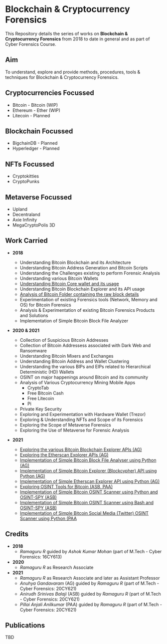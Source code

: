 # Blockchain & Cryptocurrency Forensics

This Repository details the series of works on **Blockchain & Cryptocurrency Forensics** from 2018 to date in general and as part of Cyber Forensics Course.

## Aim 

To understand, explore and provide methods, procedures, tools & techniques for Blockchain & Cryptocurrency Forensics.

## Cryptocurrencies Focussed

  - Bitcoin - Bitcoin (WIP)
  - Ethereum - Ether (WIP) 
  - Litecoin - Planned

## Blockchain Focussed

  - BigchainDB - Planned
  - Hyperledger - Planned

## NFTs Focussed

  - Cryptokitties 
  - CryptoPunks

## Metaverse Focussed
 
 - Upland
 - Decentraland
 - Axie Infinity
 - MegaCryptoPolis 3D

## Work Carried 

  - **2018**
    - Understanding Bitcoin Blockchain and its Architecture
    - Understanding Bitcoin Address Generation and Bitcoin Scripts
    - Understanding the Challenges existing to perform Forensic Analysis
    - Understanding various Bitcoin Wallets 
    - [Understanding Bitcoin Core wallet and its usage](https://amrita-tifac-cyber-blockchain.github.io/Blockchain-and-Cryptocurrency-Forensics/Blockchain/Bitcoin/Bitcoin-Core)
    - Understanding Bitcoin Blockchain Explorer and its API usage
    - [Analysis of Bitcoin Folder containing the raw block details](https://amrita-tifac-cyber-blockchain.github.io/Blockchain-and-Cryptocurrency-Forensics/Blockchain/Bitcoin/Bitcoin-Core) 
    - Experimentation of existing Forensics tools (Network, Memory and OS) for Bitcoin Forensics
    - Analysis & Experimentation of existing Bitcoin Forensics Products and Solutions 
    - Implementation of Simple Bitcoin Block File Analyzer

  - **2020 & 2021**
    - Collection of Suspicious Bitcoin Addresses 
    - Collection of Bitcoin Addressess associated with Dark Web and Ransomware
    - Understanding Bitcoin Mixers and Exchanges
    - Understanding Bitcoin Address and Wallet Clustering
    - Understanding the various BIPs and EIPs related to Hierarchical Deterministic (HD) Wallets 
    - OSINT on major happenings around Bitcoin and its community
    - Analysis of Various Cryptocurrency Mining Mobile Apps 
      - CryptoTab   
      - Free Bitcoin Cash 
      - Free Litecoin
      - Pi 
    - Private Key Security
    - Exploring and Experimentation with Hardware Wallet (Trezor)
    - Exploring & Understanding NFTs and Scope of its Forensics
    - Exploring the Scope of Metaverse Forensics
    - Exploring the Use of Metaverse for Forensic Analysis

  - **2021**
    - [Exploring the various Bitcoin Blockchain Explorer APIs (AG)](https://amrita-tifac-cyber-blockchain.github.io/Blockchain-and-Cryptocurrency-Forensics/Blockchain/Bitcoin/)
    - [Exploring the Etherscan Explorer APIs (AG)](https://amrita-tifac-cyber-blockchain.github.io/Blockchain-and-Cryptocurrency-Forensics/Blockchain/Ethereum/)
    - [Implementation of Simple Bitcoin Block File Analyser using Python (AG)](https://amrita-tifac-cyber-blockchain.github.io/Blockchain-and-Cryptocurrency-Forensics/Blockchain/Bitcoin/)
    - [Implementation of Simple Bitcoin Explorer (Blockcypher) API using Python (AG)](https://amrita-tifac-cyber-blockchain.github.io/Blockchain-and-Cryptocurrency-Forensics/Blockchain/Bitcoin/)
    - [Implementation of Simple Etherscan Explorer API using Python (AG)](https://amrita-tifac-cyber-blockchain.github.io/Blockchain-and-Cryptocurrency-Forensics/Blockchain/Ethereum/)
    - [Exploring OSINT Tools for Bitcoin (ASB, PAA)](https://amrita-tifac-cyber-blockchain.github.io/Blockchain-and-Cryptocurrency-Forensics/OSINT/Bitcoin)
    - [Implementation of Simple Bitcoin OSINT Scanner using Python and OSINT-SPY (ASB)](https://amrita-tifac-cyber-blockchain.github.io/Blockchain-and-Cryptocurrency-Forensics/OSINT/Bitcoin)
    - [Implementation of Simple Bitcoin OSINT Scanner using Bash and OSINT-SPY (ASB)](https://amrita-tifac-cyber-blockchain.github.io/Blockchain-and-Cryptocurrency-Forensics/OSINT/Bitcoin)
    - [Implementation of Simple Bitcoin Social Media (Twitter) OSINT Scanner using Python (PAA](https://amrita-tifac-cyber-blockchain.github.io/Blockchain-and-Cryptocurrency-Forensics/OSINT/Bitcoin)

## Credits  
  - **2018**
    - _Ramaguru R_ guided by _Ashok Kumar Mohan_ (part of M.Tech - Cyber Forensics: 16CY613)
  - **2020**
    - _Ramaguru R_ as Research Associate  
  - **2021**
    - _Ramaguru R_ as Research Associate and later as Assistant Professor 
    - _Anuhya Gandavaram_ (AG) guided by _Ramaguru R_ (part of M.Tech - Cyber Forensics: 20CY621)
    - _Anirudh Srinivas Balaji_ (ASB) guided by _Ramaguru R_ (part of M.Tech - Cyber Forensics: 20CY621)
    - _Pillai Anjali Anilkumar_ (PAA) guided by _Ramaguru R_ (part of M.Tech - Cyber Forensics: 20CY621)  

## Publications
TBD
    

